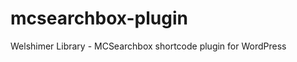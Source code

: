 mcsearchbox-plugin
==================

Welshimer Library - MCSearchbox shortcode plugin for WordPress

